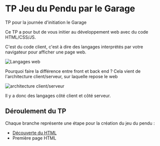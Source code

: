 # TP Jeu du Pendu par le Garage
TP pour la journée d'initiation le Garage

Ce TP a pour but de vous initier au développement web avec du code HTML/CSS/JS.

C'est du code client, c'est à dire des langages interprétés par votre navigateur pour afficher une page web.

![Langages web](https://www.alticreation.com/uploads/iceberg-front-end-back-end-developers.jpg)

Pourquoi faire la différence entre front et back end ?
Cela vient de l'architecture client/serveur, sur laquelle repose le web

![architecture client/serveur](./ressources/client-serveur.png)

Il y a donc des langages côté client et côté serveur.

## Déroulement du TP

Chaque branche représente une étape pour la création du jeu du pendu :
* [Découverte du HTML](https://github.com/JaminNormand/pendu-le-garage/blob/step-1/README.md)
* Première page HTML
